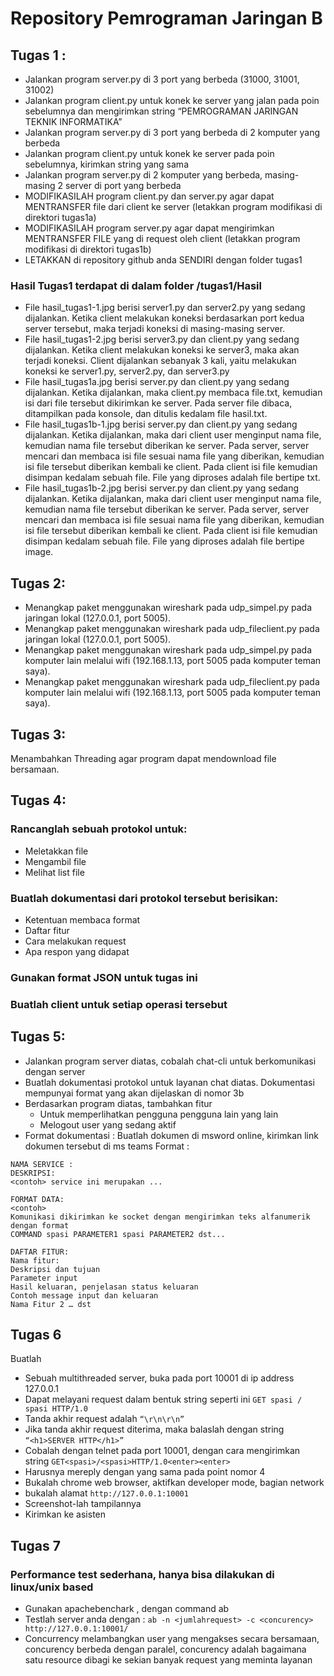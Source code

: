 # Repository Pemrograman Jaringan B
## Tugas 1 :
- Jalankan program server.py di 3 port yang berbeda (31000, 31001, 31002) 
- Jalankan program client.py untuk konek ke server yang jalan pada poin sebelumnya dan mengirimkan string “PEMROGRAMAN JARINGAN TEKNIK INFORMATIKA”
- Jalankan program server.py di 3 port yang berbeda di 2 komputer yang berbeda 
- Jalankan program client.py untuk konek ke server pada poin sebelumnya, kirimkan string yang sama
- Jalankan program server.py di 2 komputer yang berbeda, masing-masing 2 server di port yang berbeda 
- MODIFIKASILAH program client.py dan server.py agar dapat MENTRANSFER file dari client ke server (letakkan program modifikasi di direktori tugas1a) 
- MODIFIKASILAH program server.py agar dapat mengirimkan MENTRANSFER FILE yang di request oleh client (letakkan program modifikasi di direktori tugas1b) 
- LETAKKAN di repository github anda SENDIRI dengan folder tugas1 
### Hasil Tugas1 terdapat di dalam folder /tugas1/Hasil
- File hasil_tugas1-1.jpg berisi server1.py dan server2.py yang sedang dijalankan. Ketika client melakukan koneksi berdasarkan port kedua server tersebut, maka terjadi koneksi di masing-masing server.
- File hasil_tugas1-2.jpg berisi server3.py dan client.py yang sedang dijalankan. Ketika client melakukan koneksi ke server3, maka akan terjadi koneksi. Client dijalankan sebanyak 3 kali, yaitu melakukan koneksi ke server1.py, server2.py, dan server3.py
- File hasil_tugas1a.jpg berisi server.py dan client.py yang sedang dijalankan. Ketika dijalankan, maka client.py membaca file.txt, kemudian isi dari file tersebut dikirimkan ke server. Pada server file dibaca, ditampilkan pada konsole, dan ditulis kedalam file hasil.txt.
- File hasil_tugas1b-1.jpg berisi server.py dan client.py yang sedang dijalankan. Ketika dijalankan, maka dari client user menginput nama file, kemudian nama file tersebut diberikan ke server. Pada server, server mencari dan membaca isi file sesuai nama file yang diberikan, kemudian isi file tersebut diberikan kembali ke client. Pada client isi file kemudian disimpan kedalam sebuah file. File yang diproses adalah file bertipe txt.
- File hasil_tugas1b-2.jpg berisi server.py dan client.py yang sedang dijalankan. Ketika dijalankan, maka dari client user menginput nama file, kemudian nama file tersebut diberikan ke server. Pada server, server mencari dan membaca isi file sesuai nama file yang diberikan, kemudian isi file tersebut diberikan kembali ke client. Pada client isi file kemudian disimpan kedalam sebuah file. File yang diproses adalah file bertipe image.
## Tugas 2:
- Menangkap paket menggunakan wireshark pada udp_simpel.py pada jaringan lokal (127.0.0.1, port 5005).
- Menangkap paket menggunakan wireshark pada udp_fileclient.py pada jaringan lokal (127.0.0.1, port 5005).
- Menangkap paket menggunakan wireshark pada udp_simpel.py pada komputer lain melalui wifi (192.168.1.13, port 5005 pada komputer teman saya).
- Menangkap paket menggunakan wireshark pada udp_fileclient.py pada komputer lain melalui wifi (192.168.1.13, port 5005 pada komputer teman saya).

## Tugas 3:
Menambahkan Threading agar program dapat mendownload file bersamaan.

## Tugas 4:
### Rancanglah sebuah protokol untuk: 
- Meletakkan file
- Mengambil file
- Melihat list file
### Buatlah dokumentasi dari protokol tersebut berisikan:
- Ketentuan membaca format
- Daftar fitur
- Cara melakukan request
- Apa respon yang didapat
### Gunakan format JSON untuk tugas ini
### Buatlah client untuk setiap operasi tersebut

## Tugas 5:

- Jalankan program server diatas, cobalah chat-cli untuk berkomunikasi dengan server
- Buatlah dokumentasi protokol untuk layanan chat diatas. Dokumentasi mempunyai format yang akan dijelaskan di nomor 3b
- Berdasarkan program diatas, tambahkan fitur
  - Untuk memperlihatkan pengguna pengguna lain yang lain
  - Melogout user yang sedang aktif
- Format dokumentasi :
Buatlah dokumen di msword online, kirimkan link dokumen tersebut di ms teams
Format :
```
NAMA SERVICE :
DESKRIPSI:
<contoh> service ini merupakan ...

FORMAT DATA:
<contoh>
Komunikasi dikirimkan ke socket dengan mengirimkan teks alfanumerik dengan format
COMMAND spasi PARAMETER1 spasi PARAMETER2 dst...

DAFTAR FITUR:
Nama fitur:
Deskripsi dan tujuan
Parameter input
Hasil keluaran, penjelasan status keluaran 
Contoh message input dan keluaran
Nama Fitur 2 … dst
```
## Tugas 6
Buatlah
- Sebuah multithreaded server, buka pada port 10001 di ip address 127.0.0.1
- Dapat melayani request dalam bentuk string seperti ini
`GET spasi / spasi HTTP/1.0` 
- Tanda akhir request adalah `“\r\n\r\n”`
- Jika tanda akhir request diterima, maka balaslah dengan string 
`“<h1>SERVER HTTP</h1>”`
- Cobalah dengan telnet pada port 10001, dengan cara mengirimkan string 
`GET<spasi>/<spasi>HTTP/1.0<enter><enter>`
- Harusnya mereply dengan yang sama pada point nomor 4
- Bukalah chrome web browser, aktifkan developer mode, bagian network
- bukalah alamat `http://127.0.0.1:10001`
- Screenshot-lah tampilannya
- Kirimkan ke asisten

## Tugas 7

### Performance test sederhana, hanya bisa dilakukan di linux/unix based
- Gunakan apachebenchark , dengan command ab
- Testlah server anda dengan :
`ab -n <jumlahrequest> -c <concurency> http://127.0.0.1:10001/`
- Concurrency melambangkan user yang mengakses secara bersamaan, concurency berbeda dengan paralel, concurency adalah bagaimana satu resource dibagi ke sekian banyak request yang meminta layanan
